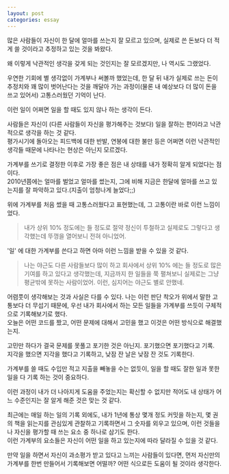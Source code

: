 ```yaml
---
layout: post
categories: essay
---
```

많은 사람들이 자신이 한 달에 얼마를 쓰는지 잘 모르고 있으며, 실제로 쓴 돈보다 더 적게 쓸 것이라고 추정하고 있는 것을 봐왔다.

왜 이렇게 낙관적인 생각을 갖게 되는 것인지는 잘 모르겠지만, 나 역시도 그랬었다.

우연한 기회에 별 생각없이 가계부나 써볼까 했었는데, 한 달 뒤 내가 실제로 쓰는 돈이 추정치와 꽤 많이 벗어난다는 것을 깨달아 가는 과정이(물론 내 예상보다 더 많이 돈을 쓰고 있어서) 고통스러웠던 기억이 난다.

이런 일이 어쩌면 일을 할 때도 있지 않나 하는 생각이 든다.

사람들은 자신이 (다른 사람들이 자신을 평가해주는 것보다) 일을 잘하는 편이라고 낙관적으로 생각을 하는 것 같다.  
평가시기에 돌아오는 피드백에 대한 반발, 연봉에 대한 불만 등은 어쩌면 이런 낙관적인 생각들 때문에 나타나는 현상은 아닌지 모르겠다.

가계부를 쓰기로 결정한 이후로 가장 좋은 점은 내 상태를 내가 정확히 알게 되었다는 점이다.  
2010년쯤에는 얼마를 벌었고 얼마를 썼는지, 그에 비해 지금은 한달에 얼마를 쓰고 있는지를 잘 파악하고 있다.(지출이 엄청나게 늘었다;;)

위에 가계부를 처음 썼을 때 고통스러웠다고 표현했는데, 그 고통이란 바로 이런 느낌이었다.
>내가 상위 10% 정도에는 들 정도로 절약 정신이 투철하고 실제로도 그렇다고 생각했는데 뚜껑을 열어보니 전혀 아니었어.

'일' 에 대한 가계부를 쓴다고 하면 아마 이런 느낌을 받을 수 있을 것 같다.  
> 나는 야근도 다른 사람들보다 많이 하고 회사에서 상위 10% 에는 들 정도로 많은 기여를 하고 있다고 생각했는데, 지금까지 한 일들을 쭉 펼쳐보니 실제로는 그냥 평균밖에 못하는 사람이었어. 이런, 심지어는 야근도 별로 안했네.

어렴풋이 생각해보는 것과 사실은 다를 수 있다. 나는 이런 판단 착오가 위에서 말한 고통보다 더 무섭기 때문에, 우선 내가 회사에서 하는 모든 일들을 가계부를 쓰듯이 구체적으로 기록해보기로 했다.  
오늘은 어떤 코드를 짰고, 어떤 문제에 대해서 고민을 했고 이것은 어떤 방식으로 해결했는지.

고민만 하다가 결국 문제를 못풀고 포기한 것은 아닌지. 포기했으면 포기했다고 기록.  
지각을 했으면 지각을 했다고 기록하고, 낮잠 잔 날은 낮잠 잔 것도 기록한다.

가계부를 쓸 때도 수입만 적고 지출을 빼놓을 수는 없듯이, 일을 할 때도 잘한 일과 못한 일을 다 기록 하는 것이 중요하다.

이런 과정이 내가 더 나아지게 도움을 주었는지는 확신할 수 없지만 적어도 내 상태가 어느 수준인지는 잘 알게 해준 것은 맞는 것 같다.

최근에는 매일 하는 일의 기록 외에도, 내가 1년에 통상 몇개 정도 커밋을 하는지, 몇 권의 책을 읽는지를 관심있게 관찰하고 기록하면서 그 숫자를 외우고 있으며, 이런 것들을 나 자신을 평가할 때 쓰는 요소 중 하나로 삼기도 한다.  
이런 가계부의 요소들은 자신이 어떤 일을 하고 있는지에 따라 달라질 수 있을 것 같다.

만약 일을 하면서 자신이 과소평가 받고 있다고 느끼는 사람들이 있다면, 먼저 자신만의 가계부를 한번 만들어서 기록해보면 어떨까? 어떤 식으로든 도움이 될 것이라 생각한다.

